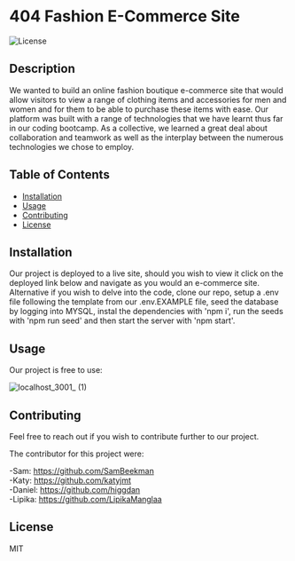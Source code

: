 
# 404 Fashion E-Commerce Site

![License](https://img.shields.io/badge/License-MIT-blue)


## Description

We wanted to build an online fashion boutique e-commerce site that would allow visitors to view a range of clothing items and accessories for men and women and for them to be able to purchase these items with ease. Our platform was built with a range of technologies that we have learnt thus far in our coding bootcamp. As a collective, we learned a great deal about collaboration and teamwork as well as the interplay between the numerous technologies we chose to employ.


## Table of Contents
- [Installation](#Installation)
- [Usage](#Usage)
- [Contributing](#Contributing)
- [License](#License)


## Installation

Our project is deployed to a live site, should you wish to view it click on the deployed link below and navigate as you would an e-commerce site. Alternative if you wish to delve into the code, clone our repo, setup a .env file following the template from our .env.EXAMPLE file, seed the database by logging into MYSQL, instal the dependencies with 'npm i', run the seeds with 'npm run seed' and then start the server with 'npm start'.


## Usage

Our project is free to use:

![localhost_3001_ (1)](https://github.com/ecommerce-fashion-designer/fashion-designer/assets/131665093/a0f844fd-7399-44d0-a493-535534bf4898)


## Contributing

Feel free to reach out if you wish to contribute further to our project. 

The contributor for this project were: 

-Sam: https://github.com/SamBeekman  
-Katy: https://github.com/katyjmt  
-Daniel: https://github.com/higgdan  
-Lipika: https://github.com/LipikaManglaa  

## License

MIT

